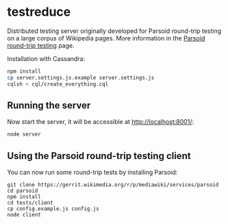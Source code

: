 testreduce
==========

Distributed testing server originally developed for Parsoid round-trip testing
on a large corpus of Wikipedia pages. More information in the
[Parsoid round-trip testing](https://www.mediawiki.org/wiki/Parsoid/Round-trip_testing)
page.

Installation with Cassandra:

```bash
npm install
cp server.settings.js.example server.settings.js
cqlsh < cql/create_everything.cql
```

Running the server
------------------

Now start the server, it will be accessible at
[http://localhost:8001/](http://localhost:8001/):

```bash
node server
```

Using the Parsoid round-trip testing client
-------------------------------------------

You can now run some round-trip tests by installing Parsoid:

    git clone https://gerrit.wikimedia.org/r/p/mediawiki/services/parsoid
    cd parsoid
    npm install
    cd tests/client
    cp config.example.js config.js
    node client
